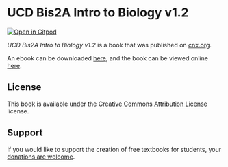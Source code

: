 # UCD Bis2A Intro to Biology v1.2

[![Open in Gitpod](https://gitpod.io/button/open-in-gitpod.svg)](https://gitpod.io/from-referrer/)

_UCD Bis2A Intro to Biology v1.2_ is a book that was published on [cnx.org](https://cnx.org/).

An ebook can be downloaded [here](https://github.com/cnx-user-books/cnxbook-ucd-bis2a-intro-to-biology-v1-2/releases/latest), and the book can be viewed online [here](https://github.com/cnx-user-books/cnxbook-ucd-bis2a-intro-to-biology-v1-2/releases/latest).

## License
This book is available under the [Creative Commons Attribution License](./LICENSE) license.

## Support
If you would like to support the creation of free textbooks for students, your [donations are welcome](https://riceconnect.rice.edu/donation/support-openstax-banner).
